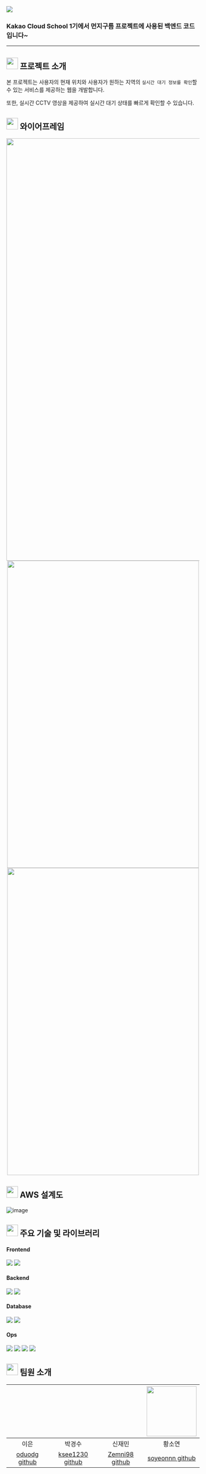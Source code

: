 <img src="https://user-images.githubusercontent.com/50646042/203447132-8e2d5aa3-17c5-4253-8cdc-1aa492ea2426.png"></p>
### Kakao Cloud School 1기에서 먼지구름 프로젝트에 사용된 백엔드 코드입니다~
---

## <img src="https://user-images.githubusercontent.com/50646042/203447415-161a3cd3-3fe9-41e9-98e8-2e8d41a7e127.png" width="30" height="30"/> 프로젝트 소개
본 프로젝트는 사용자의 현재 위치와 사용자가 원하는 지역의 `실시간 대기 정보를 확인`할 수 있는 서비스를 제공하는 웹을 개발합니다.

또한, 실시간 CCTV 영상을 제공하여 실시간 대기 상태를 빠르게 확인할 수 있습니다.

## <img src="https://user-images.githubusercontent.com/50646042/203447415-161a3cd3-3fe9-41e9-98e8-2e8d41a7e127.png" width="30" height="30"/> 와이어프레임
<p align="center"><img src="https://user-images.githubusercontent.com/50646042/203454103-24e725e9-7840-4bbd-b9ae-48a60e7878b6.png" width="600" height="1100"/> 
<img src="https://user-images.githubusercontent.com/50646042/203454359-8b379062-ad31-4150-beda-fd98e2d5b358.png" width="500" height="800"/>
<img src="https://user-images.githubusercontent.com/50646042/203454807-1f31aa93-8a53-43f5-a94f-b66af2a21c42.png" width="500" height="800"/>
  
## <img src="https://user-images.githubusercontent.com/50646042/203447415-161a3cd3-3fe9-41e9-98e8-2e8d41a7e127.png" width="30" height="30"/> AWS 설계도
![image](https://user-images.githubusercontent.com/50646042/203455365-6d5cb440-dd54-4d7d-9355-7a4b320208bb.png)
  
## <img src="https://user-images.githubusercontent.com/50646042/203447415-161a3cd3-3fe9-41e9-98e8-2e8d41a7e127.png" width="30" height="30"/> 주요 기술 및 라이브러리
#### Frontend
<img src="https://img.shields.io/badge/javascript-F7DF1E?style=flat-square&logo=javascript&logoColor=white"/> <img src="https://img.shields.io/badge/react-61DAFB?style=flat-square&logo=react&logoColor=white"/> 

#### Backend
<img src="https://img.shields.io/badge/java-007396?style=flat-square&logo=Java&logoColor=white"/> <img src="https://img.shields.io/badge/springboot-6DB33F?style=flat-square&logo=SpringBoot&logoColor=white"/> 

#### Database
<img src="https://img.shields.io/badge/MySQL-4479A1?style=flat-square&logo=MySQL&logoColor=white"/> <img src="https://img.shields.io/badge/python-3776AB?style=flat-square&logo=python&logoColor=white"/>

#### Ops
<img src="https://img.shields.io/badge/Amazon AWS-232F3E?style=flat-square&logo=Amazon%20AWS&logoColor=white"/> <img src="https://img.shields.io/badge/Docker-2CA5E0?style=flat-square&logo=docker&logoColor=white"/> <img src="https://img.shields.io/badge/kubernetes-326ce5.svg?style=flat-square&logo=kubernetes&logoColor=white"/> <img src="https://img.shields.io/badge/GitHub_Actions-2088FF?style=flat-square&logo=github-actions&logoColor=white"/>
  
  
 
## <img src="https://user-images.githubusercontent.com/50646042/203447415-161a3cd3-3fe9-41e9-98e8-2e8d41a7e127.png" width="30" height="30"/> 팀원 소개

| | | |<img src="https://user-images.githubusercontent.com/54930365/175469606-f2805692-eeee-4212-a6d4-c599085be9b0.jpeg" width="130" height="130">  | 
|:-------------------------------------------------------------------------------------------------------------------------------------------:|:-------------------------------------------------------------------------------------------------------------------------------------------:|:----------------------------------------:|:-------------------------------------------------------------------------------------------------------------------------------------------:| 
| 이은 | 박경수 | 신재민 | 황소연 |
|[oduodg github](https://github.com/oduodg)|[ksee1230 github](https://github.com/ksee1230)|[Zemni98 github](https://github.com/Zemni98)|[soyeonnn github](https://github.com/soyeonnn) |  



